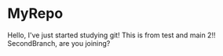 # MyRepo
Hello, I've just started studying git!
This is from test and main 2!!
SecondBranch, are you joining?
